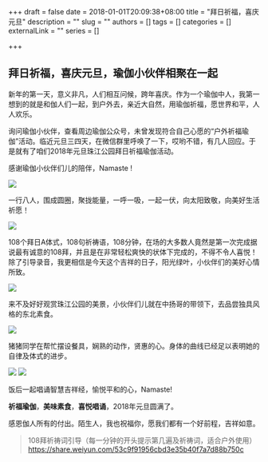 +++
draft = false
date = 2018-01-01T20:09:38+08:00
title = "拜日祈福，喜庆元旦"
description = ""
slug = ""
authors = []
tags = []
categories = []
externalLink = ""
series = []

+++

## **拜日祈福，喜庆元旦，瑜伽小伙伴相聚在一起**

新年的第一天，意义非凡，人们相互问候，跨年喜庆。作为一个瑜伽中人，我第一想到的就是和伽人们一起，到户外去，亲近大自然，用瑜伽祈福，愿世界和平，人人欢乐。

询问瑜伽小伙伴，查看周边瑜伽公众号，未曾发现符合自己心愿的“户外祈福瑜伽”活动。临近元旦三四天，在微信群里呼唤了一下，哎哟不错，有几人回应。于是就有了咱们2018年元旦珠江公园拜日祈福瑜伽活动。

感谢瑜伽小伙伴们儿的陪伴，Namaste !

![](https://oss.metamind.eu.org/60e5bacb2846f6fae0664.jpg.jpeg)

一行八人，围成圆圈，聚拢能量，一呼一吸，一起一伏，向太阳致敬，向美好生活祈愿！

![](https://oss.metamind.eu.org/2f4adeb5b970706c90b80.jpg.jpeg)

108个拜日A体式，108句祈祷语，108分钟，在场的大多数人竟然是第一次完成据说最有诚意的108拜，并且是在非常轻松爽快的状体下完成的，不得不令人喜悦！除了引导录音，我更相信是今天这个吉祥的日子，阳光绿叶，小伙伴们的美好心情所致。

![](https://oss.metamind.eu.org/d5d36e4fee41be161a65a.jpg.jpeg)

来不及好好观赏珠江公园的美景，小伙伴们儿就在中扬哥的带领下，去品尝独具风格的东北素食。

![](https://oss.metamind.eu.org/ea935eec526bf74a0b024.jpg.jpeg)

猪猪同学在帮忙摆设餐具，娴熟的动作，贤惠的心。身体的曲线已经足以表明她的自律及体式的进步。

![](https://oss.metamind.eu.org/2aabeb05d4cd5b993dd11.jpg.jpeg)
![](https://oss.metamind.eu.org/60ce66583c1297f6ab71b.jpg.jpeg)

饭后一起唱诵智慧吉祥经，愉悦平和的心，Namaste!



**祈福瑜伽**，**美味素食**，**喜悦唱诵**，2018年元旦圆满了。 



感恩伽人所有的付出。陌生人，我也祝福你，愿我们都有一个好前程，吉祥如意。



> 108拜祈祷词引导（每一分钟的开头提示第几遍及祈祷词，适合户外使用）
> https://share.weiyun.com/53c9f91956cbd3e35b40f7a7d88b750c